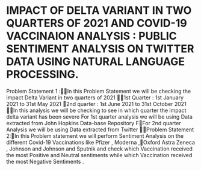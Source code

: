 # IMPACT OF DELTA VARIANT IN TWO QUARTERS OF 2021 AND COVID-19 VACCINAION ANALYSIS : PUBLIC SENTIMENT ANALYSIS ON TWITTER DATA USING NATURAL LANGUAGE PROCESSING.

Problem Statement 1 :In this Problem Statement we will be checking the impact Delta Variant in  two quarters of 2021 1st Quarter :  1st January 2021  to 31st May 2021 2nd quarter :  1st June 2021 to 31st October 2021 In this analysis we will be checking to see in which quarter the impact delta variant has been severe For 1st quarter analysis we will be using Data extracted from John Hopkins Data-base Repository FFor 2nd quarter Analysis we will be using Data extracted from Twitter Problem Statement 2:In this Problem statement we will perform Sentiment Analysis on the different Covid-19 Vaccinations like Pfizer , Moderna ,Oxford Astra Zeneca , Johnson and Johnson  and Sputnik and check which Vaccination received the most Positive and Neutral sentiments while which Vaccination received the most Negative Sentiments .
